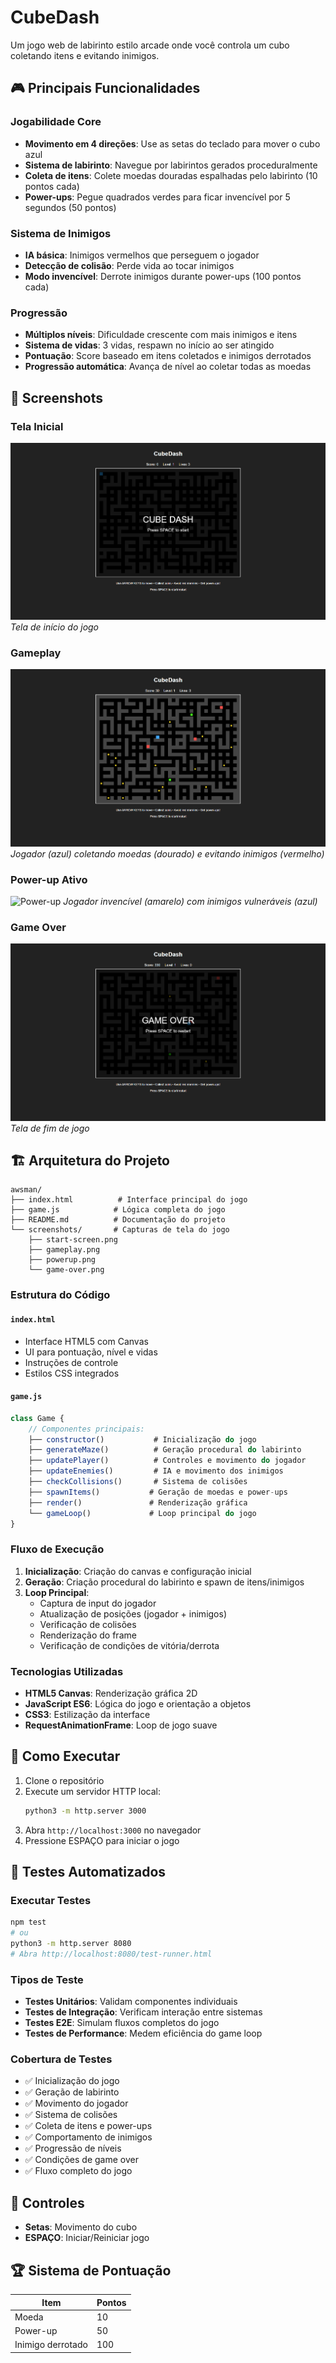 # CubeDash

Um jogo web de labirinto estilo arcade onde você controla um cubo coletando itens e evitando inimigos.

## 🎮 Principais Funcionalidades

### Jogabilidade Core
- **Movimento em 4 direções**: Use as setas do teclado para mover o cubo azul
- **Sistema de labirinto**: Navegue por labirintos gerados proceduralmente
- **Coleta de itens**: Colete moedas douradas espalhadas pelo labirinto (10 pontos cada)
- **Power-ups**: Pegue quadrados verdes para ficar invencível por 5 segundos (50 pontos)

### Sistema de Inimigos
- **IA básica**: Inimigos vermelhos que perseguem o jogador
- **Detecção de colisão**: Perde vida ao tocar inimigos
- **Modo invencível**: Derrote inimigos durante power-ups (100 pontos cada)

### Progressão
- **Múltiplos níveis**: Dificuldade crescente com mais inimigos e itens
- **Sistema de vidas**: 3 vidas, respawn no início ao ser atingido
- **Pontuação**: Score baseado em itens coletados e inimigos derrotados
- **Progressão automática**: Avança de nível ao coletar todas as moedas

## 📸 Screenshots

### Tela Inicial
![Tela Inicial](screenshots/start-screen.png)
*Tela de início do jogo*

### Gameplay
![Gameplay](screenshots/gameplay.png)
*Jogador (azul) coletando moedas (dourado) e evitando inimigos (vermelho)*

### Power-up Ativo
![Power-up](screenshots/powerup.png)
*Jogador invencível (amarelo) com inimigos vulneráveis (azul)*

### Game Over
![Game Over](screenshots/game-over.png)
*Tela de fim de jogo*

## 🏗️ Arquitetura do Projeto

```
awsman/
├── index.html          # Interface principal do jogo
├── game.js            # Lógica completa do jogo
├── README.md          # Documentação do projeto
└── screenshots/       # Capturas de tela do jogo
    ├── start-screen.png
    ├── gameplay.png
    ├── powerup.png
    └── game-over.png
```

### Estrutura do Código

#### `index.html`
- Interface HTML5 com Canvas
- UI para pontuação, nível e vidas
- Instruções de controle
- Estilos CSS integrados

#### `game.js`
```javascript
class Game {
    // Componentes principais:
    ├── constructor()           # Inicialização do jogo
    ├── generateMaze()          # Geração procedural do labirinto
    ├── updatePlayer()          # Controles e movimento do jogador
    ├── updateEnemies()         # IA e movimento dos inimigos
    ├── checkCollisions()       # Sistema de colisões
    ├── spawnItems()           # Geração de moedas e power-ups
    ├── render()               # Renderização gráfica
    └── gameLoop()             # Loop principal do jogo
}
```

### Fluxo de Execução
1. **Inicialização**: Criação do canvas e configuração inicial
2. **Geração**: Criação procedural do labirinto e spawn de itens/inimigos
3. **Loop Principal**: 
   - Captura de input do jogador
   - Atualização de posições (jogador + inimigos)
   - Verificação de colisões
   - Renderização do frame
   - Verificação de condições de vitória/derrota

### Tecnologias Utilizadas
- **HTML5 Canvas**: Renderização gráfica 2D
- **JavaScript ES6**: Lógica do jogo e orientação a objetos
- **CSS3**: Estilização da interface
- **RequestAnimationFrame**: Loop de jogo suave

## 🚀 Como Executar

1. Clone o repositório
2. Execute um servidor HTTP local:
   ```bash
   python3 -m http.server 3000
   ```
3. Abra `http://localhost:3000` no navegador
4. Pressione ESPAÇO para iniciar o jogo

## 🧪 Testes Automatizados

### Executar Testes
```bash
npm test
# ou
python3 -m http.server 8080
# Abra http://localhost:8080/test-runner.html
```

### Tipos de Teste
- **Testes Unitários**: Validam componentes individuais
- **Testes de Integração**: Verificam interação entre sistemas
- **Testes E2E**: Simulam fluxos completos do jogo
- **Testes de Performance**: Medem eficiência do game loop

### Cobertura de Testes
- ✅ Inicialização do jogo
- ✅ Geração de labirinto
- ✅ Movimento do jogador
- ✅ Sistema de colisões
- ✅ Coleta de itens e power-ups
- ✅ Comportamento de inimigos
- ✅ Progressão de níveis
- ✅ Condições de game over
- ✅ Fluxo completo do jogo

## 🎯 Controles

- **Setas**: Movimento do cubo
- **ESPAÇO**: Iniciar/Reiniciar jogo

## 🏆 Sistema de Pontuação

| Item | Pontos |
|------|--------|
| Moeda | 10 |
| Power-up | 50 |
| Inimigo derrotado | 100 |